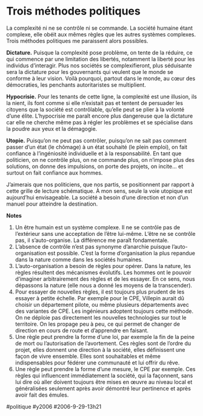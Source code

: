 # Trois méthodes politiques

La complexité ni ne se contrôle ni se commande. La société humaine étant complexe, elle obéit aux mêmes règles que les autres systèmes complexes. Trois méthodes politiques me paraissent alors possibles.

**Dictature.** Puisque la complexité pose problème, on tente de la réduire, ce qui commence par une limitation des libertés, notamment la liberté pour les individus d’interagir. Plus nos sociétés se complexifieront, plus séduisante sera la dictature pour les gouvernants qui veulent que le monde se conforme à leur vision. Voilà pourquoi, partout dans le monde, au cœur des démocraties, les penchants autoritaristes se multiplient.

**Hypocrisie.** Pour les tenants de cette ligne, la complexité est une illusion, ils la nient, ils font comme si elle n’existait pas et tentent de persuader les citoyens que la société est contrôlable, qu’elle peut se plier à la volonté d’une élite. L’hypocrisie me paraît encore plus dangereuse que la dictature car elle ne cherche même pas à régler les problèmes et se spécialise dans la poudre aux yeux et la démagogie.

**Utopie.** Puisqu’on ne peut pas contrôler, puisqu’on ne sait pas comment passer d’un état (le chômage) à un état souhaité (le plein emploi), on fait confiance à l’ingéniosité individuelle et à la responsabilité. En tant que politicien, on ne contrôle plus, on ne commande plus, on n’impose plus des solutions, on donne des impulsions, on porte des projets, on incite… et surtout on fait confiance aux hommes.

J’aimerais que nos politiciens, que nos partis, se positionnent par rapport à cette grille de lecture schématique. À mon sens, seule la voie utopique est aujourd’hui envisageable. La société a besoin d’une direction et non d’un manuel pour atteindre la destination.

**Notes**
1. Un être humain est un système complexe. Il ne se contrôle pas de l’extérieur sans une acceptation de l’être lui-même. L’être ne se contrôle pas, il s’auto-organise. La différence me paraît fondamentale.
2. L’absence de contrôle n’est pas synonyme d’anarchie puisque l’auto-organisation est possible. C’est la forme d’organisation la plus repandue dans la nature comme dans les sociétés humaines.
3. L’auto-organisation a besoin de règles pour opérer. Dans la nature, les règles résultent des mécanismes évolutifs. Les hommes ont le pouvoir d’imaginer arbitrairement des règles et de les essayer. En ce sens, nous dépassons la nature (elle nous a donné les moyens de la transcender).
4. Pour essayer de nouvelles règles, il est toujours plus prudent de les essayer à petite échelle. Par exemple pour le CPE, Villepin aurait dû choisir un département pilote, ou même plusieurs départements avec des variantes de CPE. Les ingénieurs adoptent toujours cette méthode. On ne déploie pas directement les nouvelles technologies sur tout le territoire. On les propage peu à peu, ce qui permet de changer de direction en cours de route et d’apprendre en faisant.
5. Une règle peut prendre la forme d’une loi, par exemple la fin de la peine de mort ou l’autorisation de l’avortement. Ces règles sont de l’ordre du projet, elles donnent une direction à la société, elles définissent une façon de vivre ensemble. Elles sont souhaitables et même indispensables pour fédérer une communauté et lui offrir du rêve.
6. Une règle peut prendre la forme d’une mesure, le CPE par exemple. Ces règles qui influencent immédiatement la société, qui la façonnent, sans lui dire où aller doivent toujours être mises en œuvre au niveau local et généralisées seulement après avoir démontré leur pertinence et après avoir fait des émules.


#politique #y2006 #2006-9-29-13h21
